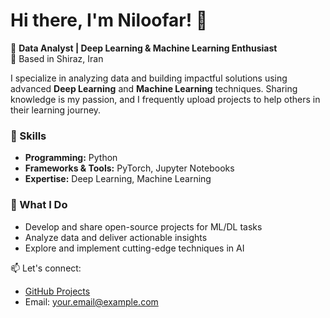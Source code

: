 # Hi there, I'm Niloofar! 👋  

🌟 **Data Analyst | Deep Learning & Machine Learning Enthusiast**  
📍 Based in Shiraz, Iran  

I specialize in analyzing data and building impactful solutions using advanced **Deep Learning** and **Machine Learning** techniques. Sharing knowledge is my passion, and I frequently upload projects to help others in their learning journey.  

### 🔧 Skills  
- **Programming:** Python  
- **Frameworks & Tools:** PyTorch, Jupyter Notebooks  
- **Expertise:** Deep Learning, Machine Learning  

### 🌱 What I Do  
- Develop and share open-source projects for ML/DL tasks  
- Analyze data and deliver actionable insights  
- Explore and implement cutting-edge techniques in AI  

📫 Let's connect:  
- [GitHub Projects](https://github.com/yourusername)  
- Email: your.email@example.com  
